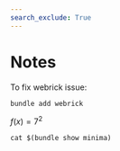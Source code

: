 ```yaml
---
search_exclude: True
---
```


# Notes
To fix webrick issue:
```
bundle add webrick
```

$f(x) = 7^2$

```
cat $(bundle show minima)
```